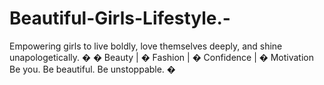 # Beautiful-Girls-Lifestyle.-
Empowering girls to live boldly, love themselves deeply, and shine unapologetically. � � Beauty | � Fashion | � Confidence | � Motivation Be you. Be beautiful. Be unstoppable. �
